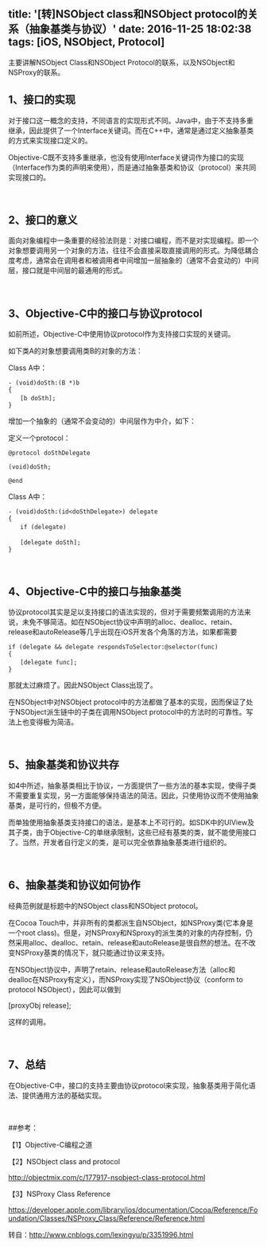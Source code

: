 title: '[转]NSObject class和NSObject protocol的关系（抽象基类与协议）'
date: 2016-11-25 18:02:38
tags: [iOS, NSObject, Protocol]
---

主要讲解NSObject Class和NSObject Protocol的联系，以及NSObject和NSProxy的联系。

<!-- more -->

## 1、接口的实现

对于接口这一概念的支持，不同语言的实现形式不同。Java中，由于不支持多重继承，因此提供了一个Interface关键词。而在C++中，通常是通过定义抽象基类的方式来实现接口定义的。

Objective-C既不支持多重继承，也没有使用Interface关键词作为接口的实现（Interface作为类的声明来使用），而是通过抽象基类和协议（protocol）来共同实现接口的。

 

## 2、接口的意义

面向对象编程中一条重要的经验法则是：对接口编程，而不是对实现编程。即一个对象想要调用另一个对象的方法，往往不会直接采取直接调用的形式。为降低耦合度考虑，通常会在调用者和被调用者中间增加一层抽象的（通常不会变动的）中间层，接口就是中间层的最通用的形式。

 

## 3、Objective-C中的接口与协议protocol

如前所述，Objective-C中使用协议protocol作为支持接口实现的关键词。

如下类A的对象想要调用类B的对象的方法：

Class A中：

```objc
- (void)doSth:(B *)b
{
　　[b doSth];
}
```

增加一个抽象的（通常不会变动的）中间层作为中介，如下：

定义一个protocol：

```objc
@protocol doSthDelegate

(void)doSth;

@end
```

Class A中：

```objc
- (void)doSth:(id<doSthDelegate>) delegate
{
　　if (delegate)

　　[delegate doSth];
}
```

 

## 4、Objective-C中的接口与抽象基类

协议protocol其实是足以支持接口的语法实现的，但对于需要频繁调用的方法来说，未免不够简洁。如在NSObject协议中声明的alloc、dealloc、retain、release和autoRelease等几乎出现在iOS开发各个角落的方法，如果都需要

```objc
if (delegate && delegate respondsToSelector:@selector(func)
{
　　[delegate func];
}
```

那就太过麻烦了。因此NSObject Class出现了。

在NSObject中对NSObject protocol中的方法都做了基本的实现，因而保证了处于NSObject派生链中的子类在调用NSObject protocol中的方法时的可靠性。写法上也变得极为简洁。

 

## 5、抽象基类和协议共存

如4中所述，抽象基类相比于协议，一方面提供了一些方法的基本实现，使得子类不需要重复实现，另一方面能够保持语法的简洁。因此，只使用协议而不使用抽象基类，是可行的，但极不方便。

而单独使用抽象基类支持接口的语法，是基本上不可行的。如SDK中的UIView及其子类，由于Objective-C的单继承限制，这些已经有基类的类，就不能使用接口了。当然，开发者自行定义的类，是可以完全依靠抽象基类进行组织的。

 

## 6、抽象基类和协议如何协作

经典范例就是标题中的NSObject class和NSObject protocol。

在Cocoa Touch中，并非所有的类都派生自NSObject，如NSProxy类(它本身是一个root class)。但是，对NSProxy和NSproxy的派生类的对象的内存控制，仍然采用alloc、dealloc、retain、release和autoRelease是很自然的想法。在不改变NSProxy基类的情况下，就只能通过协议来支持。

在NSObject协议中，声明了retain、release和autoRelease方法（alloc和dealloc在NSProxy有定义），而NSProxy实现了NSObject协议（conform to protocol NSObject），因此可以做到

[proxyObj release];

这样的调用。

 

## 7、总结

在Objective-C中，接口的支持主要由协议protocol来实现，抽象基类用于简化语法、提供通用方法的基础实现。

 

##参考：

【1】Objective-C编程之道

【2】NSObject class and protocol

http://objectmix.com/c/177917-nsobject-class-protocol.html

【3】NSProxy Class Reference

https://developer.apple.com/library/ios/documentation/Cocoa/Reference/Foundation/Classes/NSProxy_Class/Reference/Reference.html

转自：http://www.cnblogs.com/lexingyu/p/3351996.html
